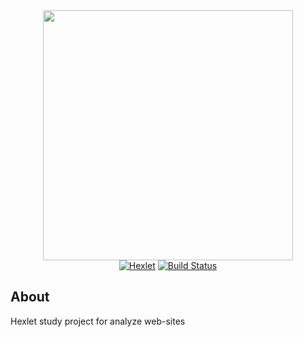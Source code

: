 <div style="text-align: center;"><a href="https://hexlet.io" target="_blank"><img src="https://cdn2.hexlet.io/assets/hexlet_logo-e99fc2b3b7c1eec88899f3af1435a39aaac6fd29d011dfe2342499c0884b7a96.png" width="400" alt=""></a></div>

<div style="text-align: center;">
    <a href="https://github.com/walkerus/php-project-lvl3/actions?query=workflow%3Ahexlet-check"><img src="https://github.com/walkerus/php-project-lvl3/workflows/hexlet-check/badge.svg" alt="Hexlet"></a>
    <a href="https://packagist.org/packages/laravel/framework"><img src="https://github.com/walkerus/php-project-lvl3/workflows/Build/badge.svg" alt="Build Status"></a>
</div>

## About
Hexlet study project for analyze web-sites

